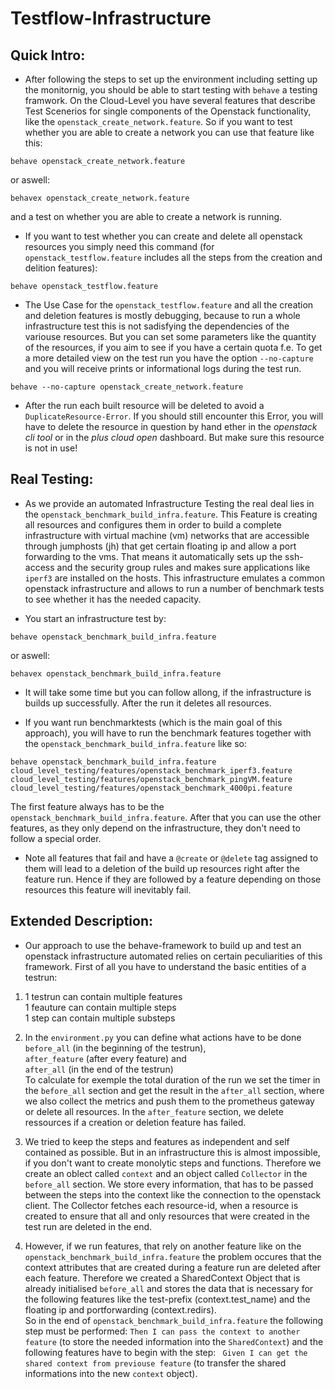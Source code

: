 # Testflow-Infrastructure

## Quick Intro:

* After following the steps to set up the environment including setting up the monitornig, you should be able to start testing with `behave` a testing framwork. On the Cloud-Level you have several features that describe Test Scenerios for single components of the Openstack functionality, like the `openstack_create_network.feature`.
So if you want to test whether you are able to create a network you can use that feature like this:
```
behave openstack_create_network.feature
```
or aswell:

```
behavex openstack_create_network.feature
```
and a test on whether you are able to create a network is running.

* If you want to test whether you can create and delete all openstack resources you simply need this command (for `openstack_testflow.feature` includes all the steps from the creation and delition features):
```
behave openstack_testflow.feature
```

* The Use Case for the `openstack_testflow.feature` and all the creation and deletion features is mostly debugging, because to run a whole infrastructure test this is not sadisfying the dependencies of the variouse resources. But you can set some parameters like the quantity of the resources, if you aim to see if you have a certain quota f.e.
To get a more detailed view on the test run you have the option `--no-capture` and you will receive prints or informational logs during the test run.

```
behave --no-capture openstack_create_network.feature
```
* After the run each built resource will be deleted to avoid a `DuplicateResource-Error`. If you should still encounter this Error, you will have to delete the resource in question by hand ether in the *openstack cli tool* or in the *plus cloud open* dashboard. But make sure this resource is not in use!

## Real Testing:

* As we provide an automated Infrastructure Testing the real deal lies in the `openstack_benchmark_build_infra.feature`. This Feature is creating all resources and configures them in order to build a complete infrastructure with virtual machine (vm) networks that are accessible through jumphosts (jh) that get certain floating ip and allow a port forwarding to the vms. That means it automatically sets up the ssh-access and the security group rules and makes sure applications like `iperf3` are installed on the hosts. This infrastructure emulates a common openstack infrastructure and allows to run a number of benchmark tests to see whether it has the needed capacity.

* You start an infrastructure test by:
```
behave openstack_benchmark_build_infra.feature
```
or aswell:

```
behavex openstack_benchmark_build_infra.feature
```
* It will take some time but you can follow allong, if the infrastructure is builds up successfully.
After the run it deletes all resources.

* If you want run benchmarktests (which is the main goal of this approach), you will have to run the benchmark features together with the `openstack_benchmark_build_infra.feature` like so:
```
behave openstack_benchmark_build_infra.feature cloud_level_testing/features/openstack_benchmark_iperf3.feature cloud_level_testing/features/openstack_benchmark_pingVM.feature cloud_level_testing/features/openstack_benchmark_4000pi.feature
```
The first feature always has to be the `openstack_benchmark_build_infra.feature`. After that you can use the other features, as they only depend on the infrastructure, they don't need to follow a special order.

* Note all features that fail and have a `@create` or `@delete` tag assigned to them will lead to a deletion of the build up resources right after the feature run. Hence if they are followed by a feature depending on those resources this feature will inevitably fail.

## Extended Description:

* Our approach to use the behave-framework to build up and test an openstack infrastructure automated relies on certain peculiarities of this framework. First of all you have to understand the basic entities of a testrun:

1. 1 testrun can contain multiple features\
1 feauture can contain multiple steps\
1 step can contain multiple substeps


1. In the `environment.py` you can define what actions have to be done \
`before_all` (in the beginning of the testrun), \
`after_feature` (after every feature) and \
`after_all` (in the end of the testrun)\
To calculate for exemple the total duration of the run we set the timer in the `before_all` section and get the result in the `after_all` section, where we also collect the metrics and push them to the prometheus gateway or delete all resources. In the `after_feature` section, we delete ressources if a creation or deletion feature has failed.

1. We tried to keep the steps and features as independent and self contained as possible. But in an infrastructure this is almost impossible, if you don't want to create monolytic steps and functions. Therefore we create an oblect called `context` and an object called `Collector` in the `before_all` section. We store every information, that has to be passed between the steps into the context like the connection to the openstack client. The Collector fetches each resource-id, when a resource is created to ensure that all and only resources that were created in the test run are deleted in the end.

1. However, if we run features, that rely on another feature like on the  `openstack_benchmark_build_infra.feature` the problem occures that the context attributes that are created during a feature run are deleted after each feature. Therefore we created a SharedContext Object that is already initialised `before_all` and stores the data that is necessary for the following features like the test-prefix (context.test_name) and the floating ip and portforwarding (context.redirs).\
So in the end of `openstack_benchmark_build_infra.feature` the following step must be performed: ```Then I can pass the context to another feature``` (to store the needed information into the `SharedContext`)
and the following features have to begin with the step: ``` Given I can get the shared context from previouse feature``` (to transfer the shared informations into the new `context` object). 


